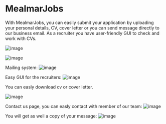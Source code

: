 # MealmarJobs

With MealmarJobs, you can easily submit your application by uploading your personal details, CV, cover letter or you can send message directly to our business email. 
As a recruiter you have user-friendly GUI to check and work with CVs.   
 
![image](https://user-images.githubusercontent.com/110817419/230411885-1f61be38-41c5-435b-bd16-10a7f78c5953.png)
 
 
 
![image](https://user-images.githubusercontent.com/110817419/230412416-643bb251-e911-47ee-bf0a-807ea53138c4.png) 

Mailing system:
![image](https://user-images.githubusercontent.com/110817419/230413618-ac392170-3da3-45d0-8848-dba6f5237fcd.png)

Easy GUI for the recruiters:
![image](https://user-images.githubusercontent.com/110817419/230882746-7d81256f-3160-4d31-87a3-3af31a4275ca.png)

You can easly download cv or cover letter.

![image](https://user-images.githubusercontent.com/110817419/230412971-8a92e95d-e1b8-4a53-b7e2-cebc2096729b.png)

Contact us page, you can easly contact with member of our team:
![image](https://user-images.githubusercontent.com/110817419/230785234-d7febcfc-048d-493c-ad6a-f9b5d5d95742.png)

You will get as well a copy of your message:
![image](https://user-images.githubusercontent.com/110817419/230414665-3f602a3f-ee7c-4541-a3d3-80f320a8376a.png)


